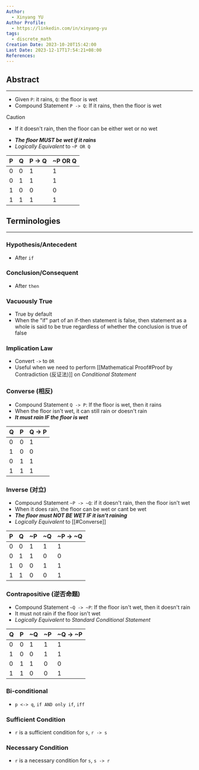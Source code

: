```yaml
---
Author:
  - Xinyang YU
Author Profile:
  - https://linkedin.com/in/xinyang-yu
tags:
  - discrete_math
Creation Date: 2023-10-20T15:42:00
Last Date: 2023-12-17T17:54:21+08:00
References: 
---
```

## Abstract
---
- Given `P`: it rains, `Q`: the floor is wet
- Compound Statement `P -> Q`: If it rains, then the floor is wet
>[!caution]
>- If it doesn't rain, then the floor can be either wet or no wet
- ***The floor MUST be wet if it rains***
- *Logically Equivalent* to `~P OR Q`

| P   | Q   | P -> Q | ~P OR Q |
| --- | --- | ------ | ------- |
| 0   | 0   | 1      |     1    |
| 0   | 1   | 1      |      1   |
| 1   | 0   | 0      |       0  |
| 1   | 1   | 1      |      1   |


## Terminologies 
---
### Hypothesis/Antecedent
- After `if`
### Conclusion/Consequent
- After `then`
### Vacuously True
- True by default 
- When the "if" part of an if-then statement is false, then statement as a whole is said to be true regardless of whether the conclusion is true of false
### Implication Law
- Convert `->` to `OR` 
- Useful when we need to perform [[Mathematical Proof#Proof by Contradiction (反证法)]] on *Conditional Statement*
### Converse (相反)
- Compound Statement `Q -> P`: If the floor is wet, then it rains
- When the floor isn't wet, it can still rain or doesn't rain
- ***It must rain IF the floor is wet***

| Q   | P   | Q -> P |
| --- | --- | ------ |
| 0   | 0   | 1      |
| 1   | 0   | 0      |
| 0   | 1   | 1      |
| 1   | 1   | 1      |
### Inverse (对立)
- Compound Statement `~P -> ~Q`: if it doesn't rain, then the floor isn't wet
- When it does rain, the floor can be wet or cant be wet
- ***The floor must NOT BE WET IF it isn't raining***
- *Logically Equivalent* to [[#Converse]]

| P   | Q   | ~P  | ~Q  | ~P -> ~Q |
| --- | --- | --- | --- | -------- |
| 0   | 0   | 1   | 1    |        1  |
| 0   | 1   | 1    | 0    |        0  |
| 1   | 0   |  0   |  1   |     1     |
| 1   | 1   |   0  |   0  |      1    |
### Contrapositive (逆否命题)
- Compound Statement `~Q -> ~P`: If the floor isn't wet, then it doesn't rain 
- It must not rain if the floor isn't wet
- *Logically Equivalent* to *Standard Conditional Statement*

| Q   | P   | ~Q  | ~P  | ~Q -> ~P |
| --- | --- | --- | --- | -------- |
| 0   |  0   |  1   |   1  |   1       |
| 1   |   0  |   0  |    1 |    1      |
| 0   |    1 |    1 |    0 |      0    |
| 1    |    1 |    0 |    0 |    1      |
### Bi-conditional
- `p <-> q`, `if AND only if`, `iff`
### Sufficient Condition
- `r` is a sufficient condition for `s`, `r -> s`
### Necessary Condition
- `r` is a necessary condition for `s`, `s -> r`